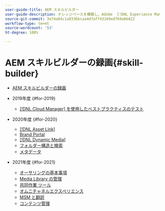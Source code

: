 ```yaml
---
user-guide-title: AEM スキルビルダー
user-guide-description: ナレッジベースを構築し、Adobe  [!DNL Experience Manager] への投資を最大化する録画ウェビナーシリーズ。
source-git-commit: 3e74a84c1a0336bcaa4d7aff43169ed769a66822
workflow-type: tm+mt
source-wordcount: '53'
ht-degree: 100%

---
```



# AEM スキルビルダーの録画{#skill-builder}

* [AEM スキルビルダーの録画](overview.md)

* 2019年度 {#for-2019}
   * [ [!DNL Cloud Manager] を使用したベストプラクティスのテスト](./2019/cloud-manager-testing.md)
* 2020年度 {#for-2020}
   * [[!DNL Asset Link]](./2020/asset-link.md)
   * [Brand Portal](./2020/brand-portal.md)
   * [[!DNL Dynamic Media]](./2020/dynamic-media.md)
   * [フォルダー構造と検索](./2020/folder-structure-search.md)
   * [メタデータ](./2020/metadata.md)
* 2021年度 {#for-2021}
   * [オーサリングの基本事項](./2021/authoring-fundamentals.md)
   * [Media Library の管理](./2021/media-library-administration.md)
   * [共同作業 ツール](./2021/collaboration-tools.md)
   * [オムニチャネルエクスペリエンス](./2021/omnichannel-experiences.md)
   * [MSM と翻訳](./2021/multi-site-management-web-translation.md)
   * [コンテンツ管理](./2021/traditional-headless-content-management.md)

<!--

Articles must be added to this TOC file in order to render.

Use this list format to specify links to articles and section headings that expand and collapse in the left rail of the user guide.

An article link CANNOT be used as a section heading.
-->
